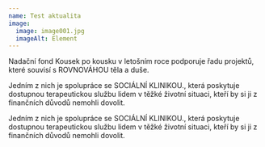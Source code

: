 ```yaml
---
name: Test aktualita
image:
  image: image001.jpg
  imageAlt: Element
---
```

Nadační fond Kousek po kousku v letošním roce podporuje řadu projektů, které souvisí s ROVNOVÁHOU těla a duše.

Jedním z nich je spolupráce se SOCIÁLNÍ KLINIKOU., která poskytuje dostupnou terapeutickou službu lidem v těžké životní situaci, kteří by si ji z finančních důvodů nemohli dovolit.

Jedním z nich je spolupráce se SOCIÁLNÍ KLINIKOU., která poskytuje dostupnou terapeutickou službu lidem v těžké životní situaci, kteří by si ji z finančních důvodů nemohli dovolit.